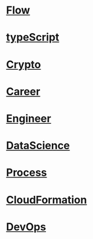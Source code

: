 # [Flow](flow.md)
# [typeScript](typescript.md)
# [Crypto](crypto.md)
# [Career](career.md)
# [Engineer](engineer.md)
# [DataScience](DataScience.md)
# [Process](process.md)
# [CloudFormation](CloudFormation.md)
# [DevOps](DevOps.md)
